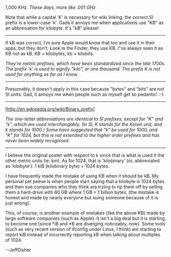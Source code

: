 1,000 KHz. *These days, more like .001 GHz*

Note that while a capital 'K' is necessary for wiki linking, the correct SI prefix is a lower-case 'k'.  Gads it annoys me when applications use "KB" as an abbreviation for kilobyte.  It's "kB" please! 

----

If kB was correct, I'm sure Apple would know that too and use it in their apps, but they don't. Look in the Finder, they use KB. I"ve always seen it as KB not as kB. KB = kilobytes, kb = kilobits.

*They're metric prefixes, which have been standardized since the late 1700s. The prefix 'k' is used to signify "kilo", or one thousand. The prefix K is not used for anything as far as I know.*

----

Presumably, it doesn't apply in this case because "bytes" and "bits" are not SI units. Gad, it annoys me when people such as myself get so pedantic!  :-)

----

[http://en.wikipedia.org/wiki/Binary_prefix]

*The one-letter abbreviations are identical to SI prefixes, except for "K" and "k", which are used interchangably. (In SI, K stands for the Kelvin unit, and k stands for 1000.) Some have suggested that "k" be used for 1000, and "K" for 1024, but this is not extended to the higher order prefixes and has never been widely recognised.*

----

I believe the original poster with respect to k since that is what is used it the other metric units (ie: km).  As for 1024, that is 'kilobinary' (or, abbreviated as 'kibibyte'):
1 kiB (kilobinary byte) = 1024 bytes.

I have frequently made the mistake of using KB when it should be kB.  My personal pet peeve is when people start saying that a kilobyte is 1024 bytes and then sue companies who they think are trying to rip them off by selling them a hard-drive with 60 GB where 1 GB = 1 billion bytes.  (the mistake is honest and made by nearly everyone but suing someone because of it is just wrong).

This, of course, is another example of mistakes (like the above KB) made by large software companies (such as Apple).  It isn't a big deal but it is starting to become one (since *iB and *B are diverging noticeably, now).  Some tools (such as very recent version of ifconfig under Linux, I think) are starting to report kiB instead of incorrectly reporting kB when talking about multiples of 1024.

--JeffDisher
